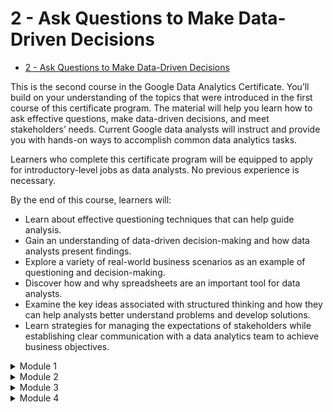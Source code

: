 





# 2 - Ask Questions to Make Data-Driven Decisions

- [2 - Ask Questions to Make Data-Driven Decisions](https://www.coursera.org/learn/ask-questions-make-decisions?specialization=google-data-analytics)

This is the second course in the Google Data Analytics Certificate. You’ll build on your understanding of the topics that were introduced in the first course of this certificate program. The material will help you learn how to ask effective questions, make data-driven decisions, and meet stakeholders’ needs. Current Google data analysts will instruct and provide you with hands-on ways to accomplish common data analytics tasks.

Learners who complete this certificate program will be equipped to apply for introductory-level jobs as data analysts. No previous experience is necessary.

By the end of this course, learners will:
- Learn about effective questioning techniques that can help guide analysis. 
- Gain an understanding of data-driven decision-making and how data analysts present findings.
- Explore a variety of real-world business scenarios as an example of questioning and decision-making.
- Discover how and why spreadsheets are an important tool for data analysts.
- Examine the key ideas associated with structured thinking and how they can help analysts better understand problems and develop solutions.
- Learn strategies for managing the expectations of stakeholders while establishing clear communication with a data analytics team to achieve business objectives.

<details>
<summary>Module 1</summary>
<h6 align="left">
  
**Ask effective questions**

Data analysts are constantly asking questions in order to find solutions and identify business potential. In this part of the course, you’ll learn about effective questioning techniques that will help guide your analysis.
  
**Learning Objectives**
- Explain the characteristics of effective questions with reference to the SMART framework
- Discuss the common types of problems addressed by a data analyst
- Explain how each step of the problem-solving roadmap contributes to common analysis scenarios
- Explain the data analysis process, making specific reference to the ask, prepare, process, analyze, share, and act phases
- Describe the key ideas associated with structured thinking including the problem domain, scope of work, and context

**Lessons**
- Problem-solving and effective questioning
- Take action with data
- Solve problems with data
- Craft effective questions
- Module 1 challenge
  
</h6>
</details>
<details>
<summary>Module 2</summary>
  
**Make data-driven decisions**

In analytics, data drives decision-making, and this is your opportunity to explore data of all kinds and its impact on all sorts of business decisions. You’ll also learn how to effectively share your data through reports and dashboards.

**Learning Objectives**
- Discuss the use of data in the decision-making process
- Compare and contrast data-driven decision making with data-inspired decision making
- Explain the difference between quantitative and qualitative data including reference to their use and specific examples
- Discuss the importance and benefits of dashboards and reports to the data analyst with reference to Tableau and spreadsheets
- Differentiate between data and metrics, giving specific examples
- Demonstrate an understanding of what is involved in using a mathematical approach to analyze a problem

**Lessons**
- Understand the power of data
- Follow the evidence
- Connect the data dots
- Module 2 challenge

</h6>
</details>
<details>
<summary>Module 3</summary>
                   
**Spreadhseet Magic**

Spreadsheets are a key data analytics tool. Here you’ll learn both why and how data analysts use spreadsheets in their work. You’ll also investigate how structured thinking helps analysts understand problems and come up with solutions.

**Learning Objectives**
- Discuss the data analyst’s use of spreadsheets with reference to roles and responsibilities
- Demonstrate the use of spreadsheets to complete basic tasks of the data analyst including entering and organizing data
- Demonstrate an understanding of the use of formulas in spreadsheets including a definition and specific examples
- Compare formulas and functions with reference to similarities and differences
- Describe the key ideas associated with structured thinking including the problem domain, scope of work, and context

**Lessons**
- Work with spreadsheets
- Formulas in spreadsheets
- Functions in spreadsheets
- Save time with structured thinking
- Module 3 challenge

</h6>
</details>
<details>
<summary>Module 4</summary>

**Always remember the stakeholder**

Successful data analysts balance the needs and expectations of their team and the stakeholders they support. In this part of the course, you’ll learn strategies for managing stakeholder expectations while establishing clear communication with your team.

**Learning Objectives**
- Discuss communication best practices for the data analyst including reference to office communication, conflict resolution, facilitating meetings, and status reports
- Discuss the importance of focus on stakeholder expectations
- Identify common limitations with data, with specific reference to speed versus accuracy and responding to time-sensitive requests

**Lessons**
- Balance team and stakeholder needs
- Clear communication is key
- Amazing teamwork
- Module 4 challenge
- Course wrap-up

</h6>
</details>
